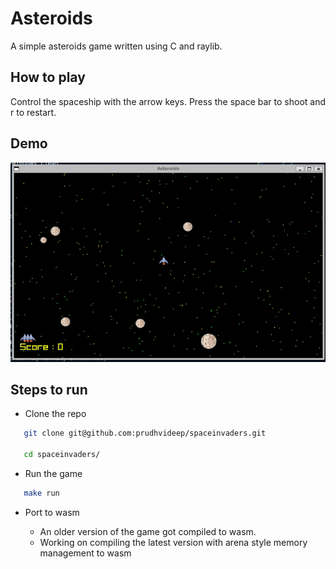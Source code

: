 # Asteroids

A simple asteroids game written using C and raylib. 

## How to play

Control the spaceship with the arrow keys. Press the space bar to shoot and r to restart.
## Demo

![Space Invaders Gameplay](./assets/demo.gif)

## Steps to run

- Clone the repo

```bash
   git clone git@github.com:prudhvideep/spaceinvaders.git

   cd spaceinvaders/
```

- Run the game

```bash
   make run
```

- Port to wasm

   - An older version of the game got compiled to wasm. 
   - Working on compiling the latest version with arena style memory management to wasm   



